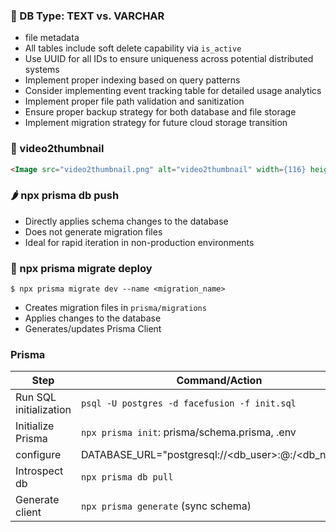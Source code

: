 ### 🥬 DB Type: TEXT vs. VARCHAR

- file metadata
- All tables include soft delete capability via `is_active`
- Use UUID for all IDs to ensure uniqueness across potential distributed systems
- Implement proper indexing based on query patterns
- Consider implementing event tracking table for detailed usage analytics
- Implement proper file path validation and sanitization
- Ensure proper backup strategy for both database and file storage
- Implement migration strategy for future cloud storage transition

### 🥒 video2thumbnail

```html
<Image src="video2thumbnail.png" alt="video2thumbnail" width={116} height={176} />
```

### 🌶  npx prisma db push

- Directly applies schema changes to the database
- Does not generate migration files
- Ideal for rapid iteration in non-production environments


### 🌽 npx prisma migrate deploy

`$ npx prisma migrate dev --name <migration_name>`

- Creates migration files in `prisma/migrations`
- Applies changes to the database
- Generates/updates Prisma Client


### Prisma

| Step | Command/Action | 
| --- | --- |
| Run SQL initialization | `psql -U postgres -d facefusion -f init.sql` |
| Initialize Prisma | `npx prisma init`: prisma/schema.prisma, .env |
| configure | DATABASE_URL="postgresql://<db_user>:<password>@<host>:<port>/<db_name>" |
| Introspect db | `npx prisma db pull` |
| Generate client | `npx prisma generate` (sync schema) |


